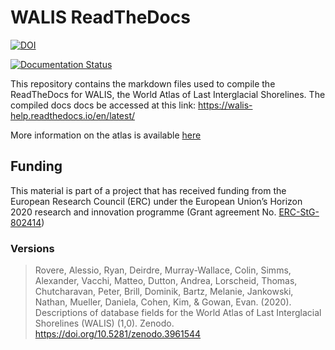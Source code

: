 # WALIS ReadTheDocs
[![DOI](https://zenodo.org/badge/DOI/10.5281/zenodo.3961544.svg)](https://doi.org/10.5281/zenodo.3961544)

[![Documentation Status](https://readthedocs.org/projects/walis-help/badge/?version=latest)](https://walis-help.readthedocs.io/en/latest/?badge=latest)

This repository contains the markdown files used to compile the ReadTheDocs for WALIS, the World Atlas of Last Interglacial Shorelines. The compiled docs docs be accessed at this link: https://walis-help.readthedocs.io/en/latest/

More information on the atlas is available [here](https://alerovere.github.io/WALIS/)

## Funding
This material is part of a project that has received funding from the European Research Council (ERC) under the European Union’s Horizon 2020 research and innovation programme (Grant agreement No. [ERC-StG-802414](https://cordis.europa.eu/project/id/802414/it))

### Versions
> Rovere, Alessio, Ryan, Deirdre, Murray-Wallace, Colin, Simms, Alexander, Vacchi, Matteo, Dutton, Andrea, Lorscheid, Thomas, Chutcharavan, Peter, Brill, Dominik, Bartz, Melanie, Jankowski, Nathan, Mueller, Daniela, Cohen, Kim, & Gowan, Evan. (2020). Descriptions of database fields for the World Atlas of Last Interglacial Shorelines (WALIS) (1,0). Zenodo. https://doi.org/10.5281/zenodo.3961544
